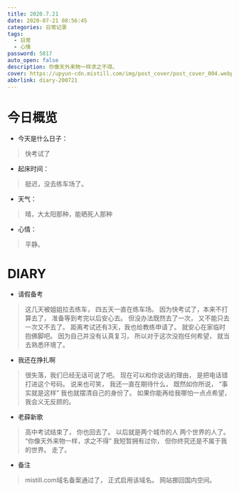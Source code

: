 ```yaml
---
title: 2020.7.21
date: 2020-07-21 08:56:45
categories: 日常记录
tags: 
  - 日常
  - 心情
password: 5817
auto_open: false
description: 你像天外来物一样求之不得。
cover: https://upyun-cdn.mistill.com/img/post_cover/post_cover_004.webp
abbrlink: diary-200721
---
```

# 今日概览
- 今天是什么日子：
> 快考试了
- 起床时间：
> 挺迟，没去练车场了。
- 天气：
> 晴，大太阳那种，能晒死人那种
- 心情：
> 平静。

# DIARY
- 请假备考
> 这几天被姐姐拉去练车，
四五天一直在练车场。
因为快考试了，本来不打算去了，
准备等到考完以后安心去。
但没办法既然去了一次，
又不能只去一次又不去了。
距离考试还有3天，我也给教练申请了。
就安心在家临时抱佛脚吧。
因为自己并没有认真复习，
所以对于这次没抱任何希望，
就当去熟悉环境了。
- 我还在挣扎啊
> 很失落，我们已经无话可说了吧。
现在可以和你说话的理由，
是把电话错打进这个号码。
说来也可笑，
我还一直在期待什么，
既然如你所说，
“事实就是这样”
我也就摆清自己的身份了。
如果你能再给我哪怕一点点希望，
我会义无反顾的。
- 老薛新歌
> 高中考试结束了，
你也回去了。
以后就是两个城市的人
两个世界的人了。
“你像天外来物一样，求之不得”
我短暂拥有过你，
但你终究还是不属于我的世界。
走了。
- 备注
> mistill.com域名备案通过了，
正式启用该域名。
网站挪回国内空间。